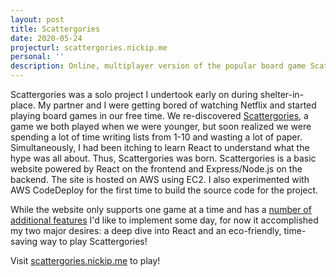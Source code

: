 ```yaml
---
layout: post
title: Scattergories
date: 2020-05-24
projecturl: scattergories.nickip.me
personal: ''
description: Online, multiplayer version of the popular board game Scattergories hosted on AWS
---
```


Scattergories was a solo project I undertook early on during shelter-in-place. My partner and I were getting bored of watching Netflix and started playing board games in our free time. We re-discovered [Scattergories](https://en.wikipedia.org/wiki/Scattergories), a game we both played when we were younger, but soon realized we were spending a lot of time writing lists from 1-10 and wasting a lot of paper. Simultaneously, I had been itching to learn React to understand what the hype was all about. Thus, Scattergories was born. Scattergories is a basic website powered by React on the frontend and Express/Node.js on the backend. The site is hosted on AWS using EC2. I also experimented with AWS CodeDeploy for the first time to build the source code for the project.

While the website only supports one game at a time and has a [number of additional features](https://github.com/npeternel/scattergories) I'd like to implement some day, for now it accomplished my two major desires: a deep dive into React and an eco-friendly, time-saving way to play Scattergories!

Visit [scattergories.nickip.me](scattergories.nickip.me) to play!